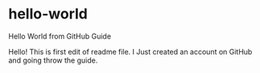 # hello-world
Hello World from GitHub Guide

Hello!
This is first edit of readme file.
I Just created an account on GitHub and going throw the guide.
